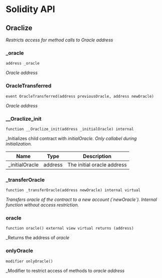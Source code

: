 # Solidity API

## Oraclize

_Restricts access for method calls to Oracle address_

### _oracle

```solidity
address _oracle
```

_Oracle address_

### OracleTransferred

```solidity
event OracleTransferred(address previousOracle, address newOracle)
```

_Oracle address_

### __Oraclize_init

```solidity
function __Oraclize_init(address _initialOracle) internal
```

_Initializes child contract with _initialOracle. Only callabel during initialization._

| Name | Type | Description |
| ---- | ---- | ----------- |
| _initialOracle | address | The initial oracle address |

### _transferOracle

```solidity
function _transferOracle(address newOracle) internal virtual
```

_Transfers oracle of the contract to a new account (&#x60;newOracle&#x60;).
Internal function without access restriction._

### oracle

```solidity
function oracle() external view virtual returns (address)
```

_Returns the address of _oracle_

### onlyOracle

```solidity
modifier onlyOracle()
```

_Modifier to restrict access of methods to _oracle address_

